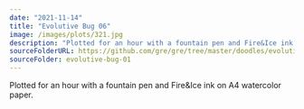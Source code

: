 ```yaml
---
date: "2021-11-14"
title: "Evolutive Bug 06"
image: /images/plots/321.jpg
description: "Plotted for an hour with a fountain pen and Fire&Ice ink on A4 watercolor paper."
sourceFolderURL: https://github.com/gre/gre/tree/master/doodles/evolutive-bug-01
sourceFolder: evolutive-bug-01
---
```


Plotted for an hour with a fountain pen and Fire&Ice ink on A4 watercolor paper.
